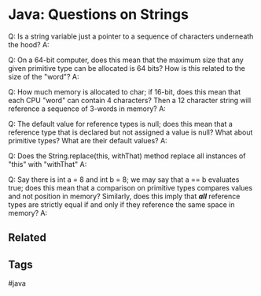 # Java: Questions on Strings

Q: Is a string variable just a pointer to a sequence of characters underneath
the hood?
A:

Q: On a 64-bit computer, does this mean that the maximum size that any given
primitive type can be allocated is 64 bits? How is this related to the size of
the "word"?
A:

Q: How much memory is allocated to char; if 16-bit, does this mean that each 
CPU "word" can contain 4 characters? Then a 12 character string will reference
a sequence of 3-words in memory?
A:

Q: The default value for reference types is null; does this mean that a reference
type that is declared but not assigned a value is null? What about primitive types?
What are their default values?
A:

Q: Does the String.replace(this, withThat) method replace all instances of "this"
with "withThat"
A:

Q: Say there is int a = 8 and int b = 8; we may say that a == b evaluates true;
does this mean that a comparison on primitive types compares values and not
position in memory? Similarly, does this imply that ***all*** reference types
are strictly equal if and only if they reference the same space in memory?
A: 


## Related


## Tags
#java
